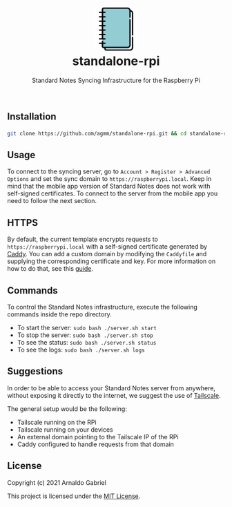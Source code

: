 <div align="center">
  <h1>
    <br/>
    <img src="notebook.svg" width="100"/>
    <br />
    standalone-rpi
    <br />
  </h1>
  Standard Notes Syncing Infrastructure for the Raspberry Pi
  <br />
  <br />
  <br />
</div>

## Installation

```bash
git clone https://github.com/agmm/standalone-rpi.git && cd standalone-rpi && sudo bash ./install.sh
```

## Usage

To connect to the syncing server, go to `Account > Register > Advanced Options` and set the sync domain to `https://raspberrypi.local`. Keep in mind that the mobile app version of Standard Notes does not work with self-signed certificates. To connect to the server from the mobile app you need to follow the next section.

## HTTPS

By default, the current template encrypts requests to `https://raspberrypi.local` with a self-signed certificate generated by [Caddy](https://caddyserver.com/docs/). You can add a custom domain by modifying the `Caddyfile` and supplying the corresponding certificate and key. For more information on how to do that, see this [guide](#).

## Commands

To control the Standard Notes infrastructure, execute the following commands inside the repo directory.

- To start the server: `sudo bash ./server.sh start`
- To stop the server: `sudo bash ./server.sh stop`
- To see the status: `sudo bash ./server.sh status`
- To see the logs: `sudo bash ./server.sh logs`

## Suggestions

In order to be able to access your Standard Notes server from anywhere, without exposing it directly to the internet, we suggest the use of [Tailscale](https://tailscale.com/).

The general setup would be the following:

- Tailscale running on the RPi
- Tailscale running on your devices
- An external domain pointing to the Tailscale IP of the RPi
- Caddy configured to handle requests from that domain

<!-- ## Extensions
To add extensions: go to `Extensions` and paste `https://snext.netlify.app/index.json` where it asks for your "Extended Activation Code". -->

## License

Copyright (c) 2021 Arnaldo Gabriel

This project is licensed under the [MIT License](LICENSE).
